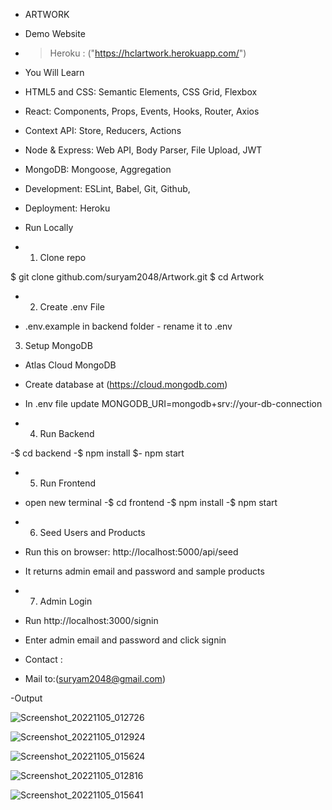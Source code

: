 - ARTWORK

- Demo Website

- > Heroku : ("https://hclartwork.herokuapp.com/")

- You Will Learn

- HTML5 and CSS: Semantic Elements, CSS Grid, Flexbox
- React: Components, Props, Events, Hooks, Router, Axios
- Context API: Store, Reducers, Actions
- Node & Express: Web API, Body Parser, File Upload, JWT
- MongoDB: Mongoose, Aggregation
- Development: ESLint, Babel, Git, Github,
- Deployment: Heroku

- Run Locally

- 1. Clone repo

$ git clone github.com/suryam2048/Artwork.git
$ cd Artwork

- 2. Create .env File

- .env.example in backend folder - rename it to .env

 3. Setup MongoDB

- Atlas Cloud MongoDB
- Create database at (https://cloud.mongodb.com)
- In .env file update MONGODB_URI=mongodb+srv://your-db-connection

- 4. Run Backend

-$ cd backend
-$ npm install
$- npm start

- 5. Run Frontend

- open new terminal
-$ cd frontend
-$ npm install
-$ npm start


- 6. Seed Users and Products

- Run this on browser: http://localhost:5000/api/seed
- It returns admin email and password and sample products

- 7. Admin Login

- Run http://localhost:3000/signin
- Enter admin email and password and click signin

- Contact :
- Mail to:(suryam2048@gmail.com)

-Output

![Screenshot_20221105_012726](https://user-images.githubusercontent.com/73601764/200131913-d3769c54-f561-4f10-b213-5efb3c4cf716.png)

![Screenshot_20221105_012924](https://user-images.githubusercontent.com/73601764/200131954-a4f61d15-2101-4368-9ac2-eefbef5a8d7f.png)

![Screenshot_20221105_015624](https://user-images.githubusercontent.com/73601764/200131974-b9209697-b20e-4c14-8518-6653724cb897.png)

![Screenshot_20221105_012816](https://user-images.githubusercontent.com/73601764/200131992-848f397e-8e3d-4185-980e-cac5cc5af5cf.png)

![Screenshot_20221105_015641](https://user-images.githubusercontent.com/73601764/200131998-ba33b62e-7568-451f-9123-b430929ab3e4.png)
